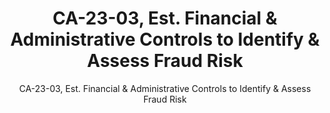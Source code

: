 ---
title: "CA-23-03, Est. Financial & Administrative Controls to Identify & Assess Fraud Risk"
subtitle: "CA-23-03, Est. Financial & Administrative Controls to Identify & Assess Fraud Risk"
doc-link: ../assets/files/CA-23-03 Establishing Financial and Administrative Controls to Identify and Assess Fraud Risk.pdf
filters: payment-integrity controller-alert omb 2023
---